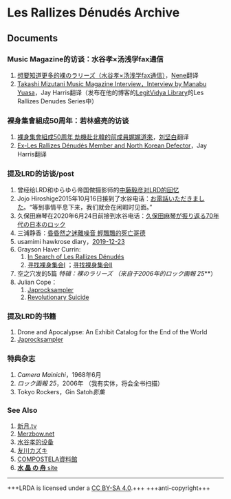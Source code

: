 # Les Rallizes Dénudés Archive
## Documents
### Music Magazine的访谈：水谷孝×汤浅学fax通信
1. [想要知道更多的裸のラリーズ（水谷孝×汤浅学fax通信）](https://mp.weixin.qq.com/s/OKTOBSgpq2jHqBxEsx0-kQ)，[Nene](https://ningkko.wordpress.com/)翻译
2. [Takashi Mizutani Music Magazine Interview，Interview by Manabu Yuasa](http://legitvidya.com/archive/tl/mizu.html)，Jay Harris翻译（发布在他的博客的[LegitVidya Library](http://legitvidya.com/archive/archive.html)的Les Rallizes Denudes Series中）

### 裸身集會組成50周年：若林盛亮的访谈
1. [裸身集會組成50周年 劫機赴北韓的前成員娓娓道來](./docu/50.html)，[刘坚白](https://twitter.com/k_p_liu_)翻译
2. [Ex-Les Rallizes Dénudés Member and North Korean Defector](http://legitvidya.com/archive/tl/waka2.html)，Jay Harris翻译

### 提及LRD的访谈/post
1. 曾经给LRD和ゆらゆら帝国做摄影师的[中藤毅彦对LRD的回忆](./docu/takehiko-nakafuji.html)
2. Jojo Hiroshige2015年10月16日接到了水谷电话：[お電話いただきました](http://www.diamondblog.jp/official/noise/2015/10/page/14/)。“等到事情平息下来，我们就会在闲暇时见面。”
3. 久保田麻琴在2020年6月24日前接到水谷电话：[久保田麻琴が振り返る70年代の日本のロック](https://mikiki.tokyo.jp/articles/-/25410)
4. 三浦静香：[昏昏然之迷離噪音 輕飄飄的死亡哥德](https://jerrylovesamuel.pixnet.net/blog/post/158334374)
6. usamimi hawkrose diary，[2019-12-23](https://hawkrose.hatenablog.com/archive/2019/12/23)
7. Grayson Haver Currin: 
	1. [In Search of Les Rallizes Dénudés](https://daily.redbullmusicacademy.com/2014/12/les-rallizes-denudes-feature/)
	2. [寻找裸身集会I](https://freeformsuite.guru/2020/08/in-search-of-les-rallizes-denudes-01/) ；[寻找裸身集会II](https://freeformsuite.guru/2020/08/in-search-of-les-rallizes-denudes-02/)
8. 空之穴发的5篇 *特辑：裸のラリーズ *（来自于2006年的***ロック画報 25***）
9. Julian Cope：
	1. [Japrocksampler](http://jrs.paullee.ru)
	2. [Revolutionary Suicide](https://www.uncut.co.uk/reviews/julian-cope-revolutionary-suicide-1430/)

### 提及LRD的书籍
1. Drone and Apocalypse: An Exhibit Catalog for the End of the World
2. [Japrocksampler](http://jrs.paullee.ru)

### 特典杂志
1. *Camera Mainichi*，1968年6月
2. *ロック画報 25*，2006年 （我有实体，将会全书扫描）
3. Tokyo Rockers，Gin Satoh*影集*

### See Also
1. [新月.tv](http://shingetsu.tv)
2. [Merzbow.net](http://merzbow.net)
3. [水谷孝的设备](https://equipboard.com/pros/takashi-mizutani)
4. [友川カズキ](https://kazukitomakawa.blogspot.com)
5. [COMPOSTELA資料館](http://www.linkclub.or.jp/~sekizima/compo/compo.htm)
6. [**水 晶 の 舟** site](http://www.suishounofune.jp)

---
+++LRDA is licensed under a [CC BY-SA 4.0](http://creativecommons.org/licenses/by-sa/4.0/).+++
+++anti-copyright+++